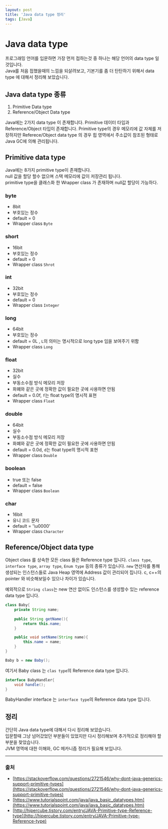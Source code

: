 ```yaml
---
layout: post
title: 'Java data type 정리'
tags: [Java]
---
```


# Java data type
프로그래밍 언어를 입문하면 가장 먼저 접하는것 중 하나는 해당 언어의 data type 일 것입니다.  
Java를 처음 접했을때의 느낌을 되살려보고, 기본기를 좀 더 탄탄하기 위해서 data type 에 대해서 정리해 보았습니다.

## Java data type 종류

1. Primitive Data type
2. Reference/Object Data type

Java에는 2가지 data type 이 존재합니다. 
Primitive 데이터 타입과 Reference/Object 타입이 존재합니다.
Primitive type의 경우 메모리에 값 자체를 저장하지만 Referece/Object data type 의 경우 힙 영역에서 주소값이 참조된 형태로 Java GC에 의해 관리됩니다.

## Primitive data type
Java에는 8가지 primitive type이 존재합니다.   
null 값을 할당 할수 없으며 스택 메모리에 값이 저장관리 됩니다.  
primitive type을 클래스화 한 Wrapper class 가 존재하며 null값 할당이 가능하다.

### byte
 * 8bit 
 * 부호있는 정수
 * default = 0
 * Wrapper class `Byte`
### short
 * 16bit
 * 부호있는 정수
 * default = 0
 * Wrapper class  `Shrot`
### int
 * 32bit
 * 부호있는 정수
 * default = 0
 * Wrapper class `Integer`
### long
 * 64bit
 * 부호있는 정수
 * default = 0L , `L`의 의미는 명시적으로 long type 임을 보여주기 위함
 * Wrapper class `Long`
### float
 * 32bit
 * 실수
 * 부동소수점 방식 메모리 저장
 * 화폐와 같은 곳에 정확한 값이 필요한 곳에 사용하면 안됨
 * default = 0.0f, `f`는 float type의 명시적 표현
 * Wrapper class `Float`
### double
 * 64bit
 * 실수
 * 부동소수점 방식 메모리 저장
 * 화폐와 같은 곳에 정확한 값이 필요한 곳에 사용하면 안됨
 * default = 0.0d, `d`는 float type의 명시적 표현
 * Wrapper class `Double`
### boolean
 * true 또는 false
 * default = false
 * Wrapper class `Boolean`
### char
 * 16bit 
 * 유니 코드 문자
 * default = '\u0000'
 * Wrapper class `Character`

## Reference/Object data type
Object class 를 상속한 모든 class 들은 Reference type 입니다.
`class type`, `interface type`, `array type`, `Enum type` 등의 종류가 있습니다.
`new` 연산자를 통해 생성되는 인스턴스들로 Java Heap 영역에 Address 값이 관리되어 집니다. 
c, c++의 pointer 와 비슷해보일수 있으나 차이가 있습니다.

예외적으로 `String class`는 new 연산 없이도 인스턴스를 생성할수 있는 reference data type 입니다.

``` java
class Baby{
	private String name;
	
	public String getName(){
		return this.name;
	}

	public void setName(String name){
		this.name = name;
	}
}

Baby b = new Baby();
```

여기서 Baby class 는 `clas type`의 Reference data type 입니다.

```java
interface BabyHandler{
	void handle();
}
```

BabyHandler interface 는 `interface type`의 Reference data type 입니다.

## 정리
간단히 Java data type에 대해서 다시 정리해 보았습니다.  
입문할때 그냥 넘어갔었던 부분들이 있었지만 다시 정리해보며 추가적으로 정리해야 할 부분을 찾았습니다.  
JVM 영역에 대한 이해와, GC 메카니즘 정리가 필요해 보입니다.

---

### 출처
* [https://stackoverflow.com/questions/2721546/why-dont-java-generics-support-primitive-types](https://stackoverflow.com/questions/2721546/why-dont-java-generics-support-primitive-types)
* [https://www.tutorialspoint.com/java/java_basic_datatypes.htm](https://www.tutorialspoint.com/java/java_basic_datatypes.htm)
* [http://hipercube.tistory.com/entry/JAVA-Primitive-type-Reference-type](http://hipercube.tistory.com/entry/JAVA-Primitive-type-Reference-type)

	
